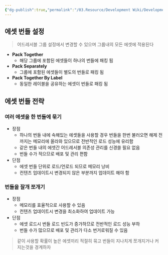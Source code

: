 ```yaml
---
{"dg-publish":true,"permalink":"/03.Resource/Development Wiki/Development Wiki (Sources)/유니티 어드레서블 에셋 번들과 관리 전략/","noteIcon":"","created":"2025-05-23T01:54:37.093+09:00","updated":"2025-07-19T22:58:36.997+09:00"}
---
```


## 에셋 번들 설정

> 어드레서블 그룹 설정에서 변경할 수 있으며 그룹내의 모든 에셋에 적용된다

- **Pack Together**
    - 해당 그룹에 포함된 에셋들이 하나의 번들에 패킹 됨
- **Pack Separately**
    - 그룹에 포함된 에셋들이 별도의 번들로 패킹 됨
- **Pack Together By Label**
    - 동일한 레이블을 공유하는 에셋이 번들로 패킹 됨

## 에셋 번들 전략

### 여러 에셋을 한 번들에 묶기

- 장점
    - 하나의 번들 내에 속해있는 에셋들을 사용할 경우 번들을 한번 불러오면 해제 전까지는 메모리에 올라와 있으므로 전반적인 로드 성능에 유리함
    - 같은 번들 내의 에셋간 어드레서블 의존성 관리를 신경쓸 필요 없음
    - 번들 수가 적으므로 배포 및 관리 편함
- 단점
    - 에셋 번들 단위로 로드/언로드 되므로 메모리 낭비
    - 컨텐츠 업데이트시 변경되지 않은 부분까지 업데이트 해야 함

### 번들을 잘개 쪼개기

- 장점
    - 메모리를 효율적으로 사용할 수 있음
    - 컨텐츠 업데이트시 변경을 최소화하여 업데이트 가능
- 단점
    - 에셋 로드시 번들 로드 빈도가 증가하므로 전반적인 로드 성능 부하
    - 번들 수가 많으므로 배포 및 관리가 다소 번거로워질 수 있음

> 같이 사용할 확률이 높은 에셋끼리 적절히 묶고 번들이 지나치게 쪼개지거나 커지는것을 경계하자